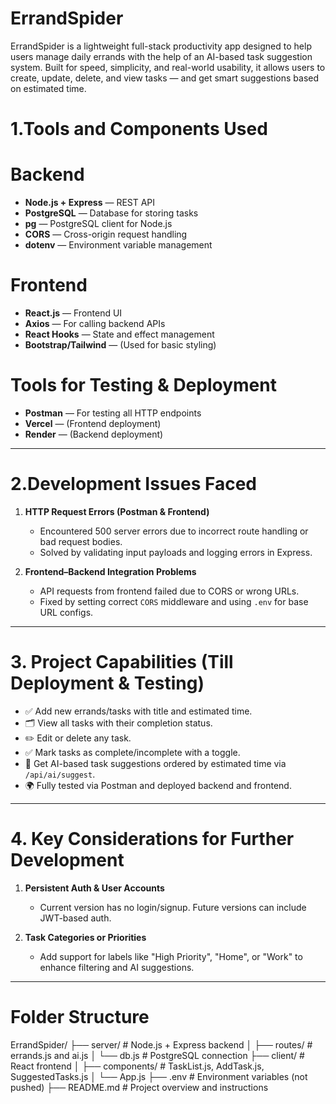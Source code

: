 # ErrandSpider

ErrandSpider is a lightweight full-stack productivity app designed to help users manage daily errands with the help of an AI-based task suggestion system. Built for speed, simplicity, and real-world usability, it allows users to create, update, delete, and view tasks — and get smart suggestions based on estimated time.

# 1.Tools and Components Used

# Backend
- **Node.js + Express** — REST API
- **PostgreSQL** — Database for storing tasks
- **pg** — PostgreSQL client for Node.js
- **CORS** — Cross-origin request handling
- **dotenv** — Environment variable management

# Frontend
- **React.js** — Frontend UI
- **Axios** — For calling backend APIs
- **React Hooks** — State and effect management
- **Bootstrap/Tailwind** — (Used for basic styling)

# Tools for Testing & Deployment
- **Postman** — For testing all HTTP endpoints
- **Vercel** — (Frontend deployment)
- **Render** — (Backend deployment)

---

# 2.Development Issues Faced

1. **HTTP Request Errors (Postman & Frontend)**  
   - Encountered 500 server errors due to incorrect route handling or bad request bodies.
   - Solved by validating input payloads and logging errors in Express.

2. **Frontend–Backend Integration Problems**  
   - API requests from frontend failed due to CORS or wrong URLs.
   - Fixed by setting correct `CORS` middleware and using `.env` for base URL configs.

---

# 3. Project Capabilities (Till Deployment & Testing)

- ✅ Add new errands/tasks with title and estimated time.
- 🗂️ View all tasks with their completion status.
- ✏️ Edit or delete any task.
- ✅ Mark tasks as complete/incomplete with a toggle.
- 🤖 Get AI-based task suggestions ordered by estimated time via `/api/ai/suggest`.
- 🌍 Fully tested via Postman and deployed backend and frontend.

---

# 4. Key Considerations for Further Development

1. **Persistent Auth & User Accounts**  
   - Current version has no login/signup. Future versions can include JWT-based auth.

2. **Task Categories or Priorities**  
   - Add support for labels like "High Priority", "Home", or "Work" to enhance filtering and AI suggestions.

---

# Folder Structure

ErrandSpider/
├── server/ # Node.js + Express backend
│ ├── routes/ # errands.js and ai.js
│ └── db.js # PostgreSQL connection
├── client/ # React frontend
│ ├── components/ # TaskList.js, AddTask.js, SuggestedTasks.js
│ └── App.js
├── .env # Environment variables (not pushed)
├── README.md # Project overview and instructions


